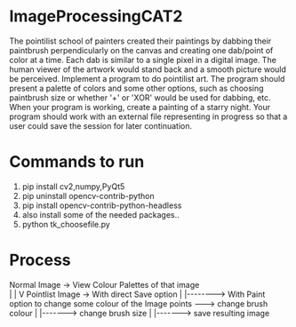 # ImageProcessingCAT2
The pointilist school of painters created their paintings by dabbing their paintbrush perpendicularly on the canvas and creating one dab/point of color at a time. Each dab is similar to a single pixel in a digital image. The human viewer of the artwork would stand back and a smooth picture would be perceived. Implement a program to do pointilist art. The program should present a palette of colors and some other options, such as choosing paintbrush size or whether '+' or 'XOR' would be used for dabbing, etc.  When your program is working, create a painting of a starry night. Your program should work with an external file representing in progress so that a user could save the session for later continuation.

# Commands to run

1. pip install cv2,numpy,PyQt5
2. pip uninstall opencv-contrib-python 
3. pip install opencv-contrib-python-headless
4. also install some of the needed packages..
5. python tk_choosefile.py

# Process

Normal Image -> View Colour Palettes of that image  
                               |
                               |
                               V
                      Pointlist Image -> With direct Save option 
                              |
                              |--------> With Paint option to change some colour of the Image points ---> change brush colour
                                                                                                |
                                                                                                |-------> change brush size
                                                                                                |
                                                                                                |-------> save resulting image

